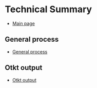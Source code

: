 # Technical Summary

- [Main page](../README.md)

## General process

- [General process](img/otkt_general_process.svg)

## Otkt output

- [Otkt output](img/otkt_gen.svg)
